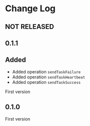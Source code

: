 # Change Log

## NOT RELEASED

## 0.1.1

## Added

- Added operation `sendTaskFailure`
- Added operation `sendTaskHeartbeat`
- Added operation `sendTaskSuccess`

First version

## 0.1.0

First version
